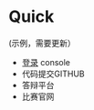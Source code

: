 # Quick



\(示例，需要更新）

- [登录](https://www.chengdu80.org) console   
- 代码提交GITHUB  
- 答辩平台  
- 比赛官网

